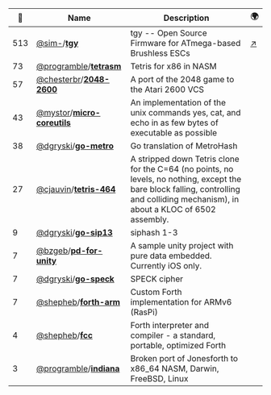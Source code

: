 |:star2: | Name | Description | 🌍|
|---|---|---|---|
|513|[@sim-](https://github.com/sim-)/[**tgy**](https://github.com/sim-/tgy)|tgy -- Open Source Firmware for ATmega-based Brushless ESCs|[:arrow_upper_right:](http://0x.ca/tgy/)|
|73|[@programble](https://github.com/programble)/[**tetrasm**](https://github.com/programble/tetrasm)|Tetris for x86 in NASM||
|57|[@chesterbr](https://github.com/chesterbr)/[**2048-2600**](https://github.com/chesterbr/2048-2600)|A port of the 2048 game to the Atari 2600 VCS||
|43|[@mystor](https://github.com/mystor)/[**micro-coreutils**](https://github.com/mystor/micro-coreutils)|An implementation of the unix commands yes, cat, and echo in as few bytes of executable as possible||
|38|[@dgryski](https://github.com/dgryski)/[**go-metro**](https://github.com/dgryski/go-metro)|Go translation of MetroHash||
|27|[@cjauvin](https://github.com/cjauvin)/[**tetris-464**](https://github.com/cjauvin/tetris-464)|A stripped down Tetris clone for the C=64 (no points, no levels, no nothing, except the bare block falling, controlling and colliding mechanism), in about a KLOC of 6502 assembly.||
|9|[@dgryski](https://github.com/dgryski)/[**go-sip13**](https://github.com/dgryski/go-sip13)|siphash 1-3||
|7|[@bzgeb](https://github.com/bzgeb)/[**pd-for-unity**](https://github.com/bzgeb/pd-for-unity)|A sample unity project with pure data embedded.  Currently iOS only. ||
|7|[@dgryski](https://github.com/dgryski)/[**go-speck**](https://github.com/dgryski/go-speck)|SPECK cipher||
|7|[@shepheb](https://github.com/shepheb)/[**forth-arm**](https://github.com/shepheb/forth-arm)|Custom Forth implementation for ARMv6 (RasPi)||
|4|[@shepheb](https://github.com/shepheb)/[**fcc**](https://github.com/shepheb/fcc)|Forth interpreter and compiler - a standard, portable, optimized Forth||
|3|[@programble](https://github.com/programble)/[**indiana**](https://github.com/programble/indiana)|Broken port of Jonesforth to x86_64 NASM, Darwin, FreeBSD, Linux||

